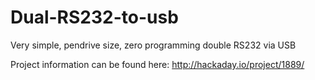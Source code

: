 Dual-RS232-to-usb
=================

Very simple, pendrive size, zero programming double RS232 via USB

Project information can be found here: http://hackaday.io/project/1889/
